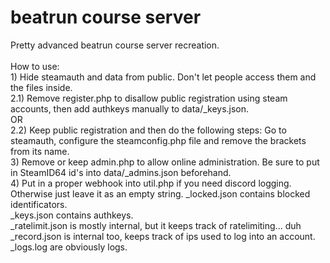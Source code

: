 # beatrun course server
<p>
Pretty advanced beatrun course server recreation.<br><br>
How to use:<br>
1) Hide steamauth and data from public. Don't let people access them and the files inside. <br>
2.1) Remove register.php to disallow public registration using steam accounts, then add authkeys manually to data/_keys.json. <br>
OR<BR>
2.2) Keep public registration and then do the following steps: Go to steamauth, configure the steamconfig.php file and remove the brackets from its name.<br>
3) Remove or keep admin.php to allow online administration. Be sure to put in SteamID64 id's into data/_admins.json beforehand.<br>
4) Put in a proper webhook into util.php if you need discord logging. Otherwise just leave it as an empty string.
_locked.json contains blocked identificators.<br>
_keys.json contains authkeys.<br>
_ratelimit.json is mostly internal, but it keeps track of ratelimiting... duh<br>
_record.json is internal too, keeps track of ips used to log into an account.<br>
_logs.log are obviously logs.
</p>
